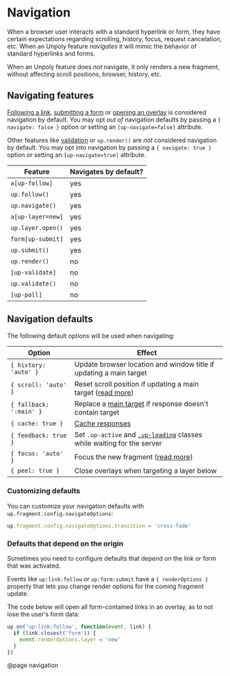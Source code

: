 Navigation
==========

When a browser user interacts with a standard hyperlink or form,
they have certain expectations regarding scrolling, history, focus,
request cancelation, etc. When an Unpoly feature
*navigates* it will mimic the behavior of standard hyperlinks and forms.

When an Unpoly feature does *not* navigate, it only renders a new fragment,
without affecting scroll positions, browser, history, etc.

## Navigating features

[Following a link](/a-up-follow), [submitting a form](/form-up-submit) or
[opening an overlay](/up.layer.open) is considered navigation by default.
You may opt *out of* navigation defaults by passing a `{ navigate: false }` option
or setting an `[up-navigate=false]` attribute.

Other features like [validation](/up-validate) or `up.render()` are *not*
considered navigation by default. You may opt *into* navigation by passing a
`{ navigate: true }` option or setting an `[up-navigate=true]` attribute.

| Feature           | Navigates by default? |
|-------------------|-----------------------|
| `a[up-follow]`    | yes                   |
| `up.follow()`     | yes                   |
| `up.navigate()`   | yes                   |
| `a[up-layer=new]` | yes                   |
| `up.layer.open()` | yes                   |
| `form[up-submit]` | yes                   |
| `up.submit()`     | yes                   |
| `up.render()`     | no                    |
| `[up-validate]`   | no                    |
| `up.validate()`   | no                    |
| `[up-poll]`       | no                    |

## Navigation defaults

The following default options will be used when navigating:

| Option                  | Effect                                                                                                 |
| ----------------------- |--------------------------------------------------------------------------------------------------------|
| `{ history: 'auto' }`   | Update browser location and window title if updating a main target                                     |
| `{ scroll: 'auto' }`    | Reset scroll position if updating a main target ([read more](/up.fragment.config#config.autoScroll))   |
| `{ fallback: ':main' }` | Replace a [main target](/up-main) if response doesn't contain target                                   |
| `{ cache: true }`       | [Cache responses](/caching)                                                                            |
| `{ feedback: true }`    | Set `.up-active` and [`.up-loading`](/up-loading) classes while waiting for the server |
| `{ focus: 'auto' }`     | Focus the new fragment ([read more](/up.fragment.config#config.autoFocus))                             |
| `{ peel: true }`        | Close overlays when targeting a layer below                                                            |


### Customizing defaults

You can customize your navigation defaults with `up.fragment.config.navigateOptions`:

```js
up.fragment.config.navigateOptions.transition = 'cross-fade'
```

### Defaults that depend on the origin

Sometimes you need to configure defaults that depend on the link or form that was activated.

Events like `up:link:follow` or `up:form:submit` have a `{ renderOptions }` property
that lets you change render options for the coming fragment update.

The code below will open all form-contained links in an overlay, as to not
lose the user's form data:

```js
up.on('up:link:follow', function(event, link) {
  if (link.closest('form')) {
    event.renderOptions.layer = 'new'
  }
})
```

@page navigation

